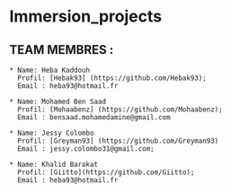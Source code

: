 # Immersion_projects

## TEAM MEMBRES :
	* Name: Heba Kaddouh 
	  Profil: [Hebak93] (https://github.com/Hebak93);
	  Email : heba93@hotmail.fr
	  
	* Name: Mohamed Ben Saad 
	  Profil: [Mohaabenz] (https://github.com/Mohaabenz);
	  Email : bensaad.mohamedamine@gmail.com

	* Name: Jessy Colombo 
	  Profil: [Greyman93] (https://github.com/Greyman93)
	  Email : jessy.colombo31@gmail.com;
	  
	* Name: Khalid Barakat 
	  Profil: [Giitto](https://github.com/Giitto);
	  Email : heba93@hotmail.fr
	  
	  
	  
